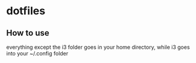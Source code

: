 # dotfiles

## How to use
everything except the i3 folder goes in your home directory, while i3 goes into your ~/.config folder
